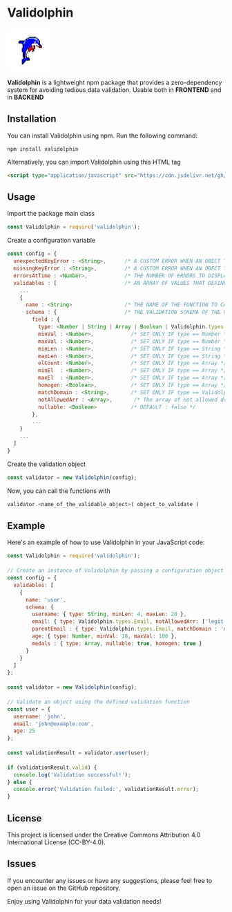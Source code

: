 # Validolphin

<img alt="Validolphin Logo" src="validolphin-logo.png" width=100 height=100 />

**Validolphin** is a lightweight npm package that provides a zero-dependency system for avoiding tedious data validation.
Usable both in **FRONTEND** and in **BACKEND**

## Installation

You can install Validolphin using npm. Run the following command:
```
npm install validolphin
```
Alternatively, you can import Validolphin using this HTML tag
```html
<script type="application/javascript" src="https://cdn.jsdelivr.net/gh//leonardocrociani/Validolphin/Validolphin-Frontend.js"></script>
```

## Usage
Import the package main class
```javascript
const Validolphin = require('validolphin');
```
Create a configuration variable
```javascript
const config = {
  unexpectedKeyError : <String>,      /* A CUSTOM ERROR WHEN AN OBECT TO VALIDATE HAS A KEY THAT IS NOT EXPECTED */
  missingKeyError : <String>,         /* A CUSTOM ERROR WHEN AN OBECT TO VALIDATE HAS A KEY THAT IS MISSING */
  errorsAtTime : <Number>,            /* THE NUMBER OF ERRORS TO DISPLAY IN THE RETURNED OBJECT, DEFAULT = 3 */
  validables : [                      /* AN ARRAY OF VALUES THAT DEFINES THE VALIDABLES OBJECTS */
    ...
    {
      name : <String>                 /* THE NAME OF THE FUNCTION TO CALL IF YOU WANT TO VALIDATE THE ASSOCIATED OBJECT */,
      schema : {                      /* THE VALIDATION SCHEMA OF THE OBJECT */
        field : {
          type: <Number | String | Array | Boolean | Validolphin.types.Email | Validolphin.types.Password>, 
          minVal : <Number>,            /* SET ONLY IF type == Number */  
          maxVal : <Number>,            /* SET ONLY IF type == Number */ 
          minLen : <Number>,            /* SET ONLY IF type == String */ 
          maxLen : <Number>,            /* SET ONLY IF type == String */ 
          elCount: <Number>,            /* SET ONLY IF type == Array */ 
          minEl  : <Number>,            /* SET ONLY IF type == Array */
          maxEl  : <Number>,            /* SET ONLY IF type == Array */
          homogen: <Boolean>,           /* SET ONLY IF type == Array */ 
          matchDomain : <String>,       /* SET ONLY IF type == Validolphin.types.Email */
          notAllowedArr : <Array>,       /* The array of not allowed domains (check the example below) SET ONLY IF type == Validolphin.types.Email */
          nullable: <Boolean>           /* DEFAULT : false */ 
        },
        ...
    }
    ...
  ]
}
```
Create the validation object
```javascript
const validator = new Validolphin(config);
```
Now, you can call the functions with 
```javascript
validator.<name_of_the_validable_object>( object_to_validate )
```

## Example
Here's an example of how to use Validolphin in your JavaScript code:

```javascript
const Validolphin = require('validolphin');

// Create an instance of Validolphin by passing a configuration object
const config = {
  validables: [
    {
      name: 'user',
      schema: {
        username: { type: String, minLen: 4, maxLen: 20 },                           // LEGAL IF value is a string and has length >= 4 and <= 20
        email: { type: Validolphin.types.Email, notAllowedArr: ['legit.com'] },      // LEGAL IF value is an email and has domain != 'legit.com'. E.g. 'leonardo@legit.com' -> NON LEGAL
        parentEmail : { type: Validolphin.types.Email, matchDomain : 'noxes.it' },   // LEGAL IF value is an email and has domain == 'noxes.it'. E.g. 'info@xeons.it' -> NON LEGAL 
        age: { type: Number, minVal: 18, maxVal: 100 },                              // LEGAL IF value is a number and is >= 18 and <= 100
        medals : { type: Array, nullable: true, homogen: true }                      // IF defined (nullable:true) the value is LEGAL IF has type Array and has all the element of the same type
      }
    }
  ]
};

const validator = new Validolphin(config);

// Validate an object using the defined validation function
const user = {
  username: 'john',
  email: 'john@example.com',
  age: 25
};

const validationResult = validator.user(user);

if (validationResult.valid) {
  console.log('Validation successful!');
} else {
  console.error('Validation failed:', validationResult.error);
}

```

## License
This project is licensed under the Creative Commons Attribution 4.0 International License (CC-BY-4.0).

## Issues
If you encounter any issues or have any suggestions, please feel free to open an issue on the GitHub repository.

Enjoy using Validolphin for your data validation needs!
